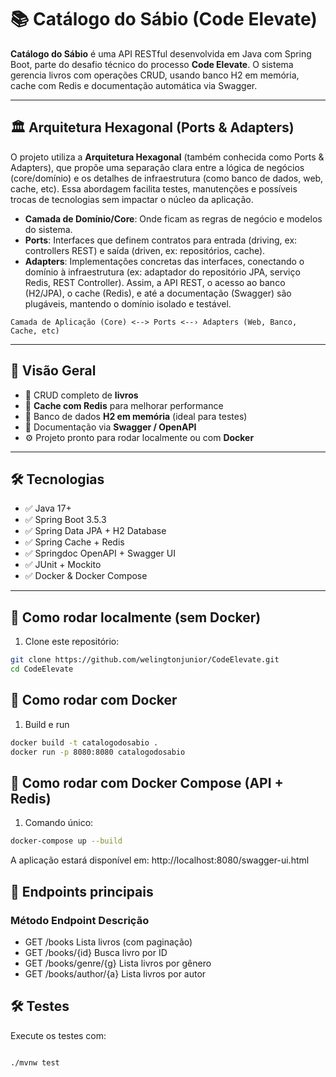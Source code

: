 # 📚 Catálogo do Sábio (Code Elevate)

**Catálogo do Sábio** é uma API RESTful desenvolvida em Java com Spring Boot, parte do desafio técnico do processo **Code Elevate**. O sistema gerencia livros com operações CRUD, usando banco H2 em memória, cache com Redis e documentação automática via Swagger.

---
## 🏛️ Arquitetura Hexagonal (Ports & Adapters)
O projeto utiliza a **Arquitetura Hexagonal** (também conhecida como Ports & Adapters), que propõe uma separação clara entre a lógica de negócios (core/domínio) e os detalhes de infraestrutura (como banco de dados, web, cache, etc).
Essa abordagem facilita testes, manutenções e possíveis trocas de tecnologias sem impactar o núcleo da aplicação.
- **Camada de Domínio/Core**: Onde ficam as regras de negócio e modelos do sistema.
- **Ports**: Interfaces que definem contratos para entrada (driving, ex: controllers REST) e saída (driven, ex: repositórios, cache).
- **Adapters**: Implementações concretas das interfaces, conectando o domínio à infraestrutura (ex: adaptador do repositório JPA, serviço Redis,
REST Controller).
Assim, a API REST, o acesso ao banco (H2/JPA), o cache (Redis), e até a documentação (Swagger) são plugáveis, mantendo o domínio isolado e testável.

```
Camada de Aplicação (Core) <--> Ports <--› Adapters (Web, Banco, Cache, etc)
```
---

## 🔎 Visão Geral

- 🔄 CRUD completo de **livros**
- 🧠 **Cache com Redis** para melhorar performance
- 🧪 Banco de dados **H2 em memória** (ideal para testes)
- 📑 Documentação via **Swagger / OpenAPI**
- ⚙️ Projeto pronto para rodar localmente ou com **Docker**

---

## 🛠️ Tecnologias

- ✅ Java 17+
- ✅ Spring Boot 3.5.3
- ✅ Spring Data JPA + H2 Database
- ✅ Spring Cache + Redis
- ✅ Springdoc OpenAPI + Swagger UI
- ✅ JUnit + Mockito
- ✅ Docker & Docker Compose

---

## 🚀 Como rodar localmente (sem Docker)

1. Clone este repositório:

```bash
git clone https://github.com/welingtonjunior/CodeElevate.git
cd CodeElevate
```

## 🐳 Como rodar com Docker
1. Build e run

```bash
docker build -t catalogodosabio .
docker run -p 8080:8080 catalogodosabio
```

## 🧱 Como rodar com Docker Compose (API + Redis)
1. Comando único:
```bash
docker-compose up --build
```
A aplicação estará disponível em: http://localhost:8080/swagger-ui.html

## 🔗 Endpoints principais
### Método	Endpoint	Descrição
- GET	/books	Lista livros (com paginação)
- GET	/books/{id}	Busca livro por ID
- GET	/books/genre/{g}	Lista livros por gênero
- GET	/books/author/{a}	Lista livros por autor

## 🛠️ Testes
Execute os testes com:

```bash

./mvnw test
```